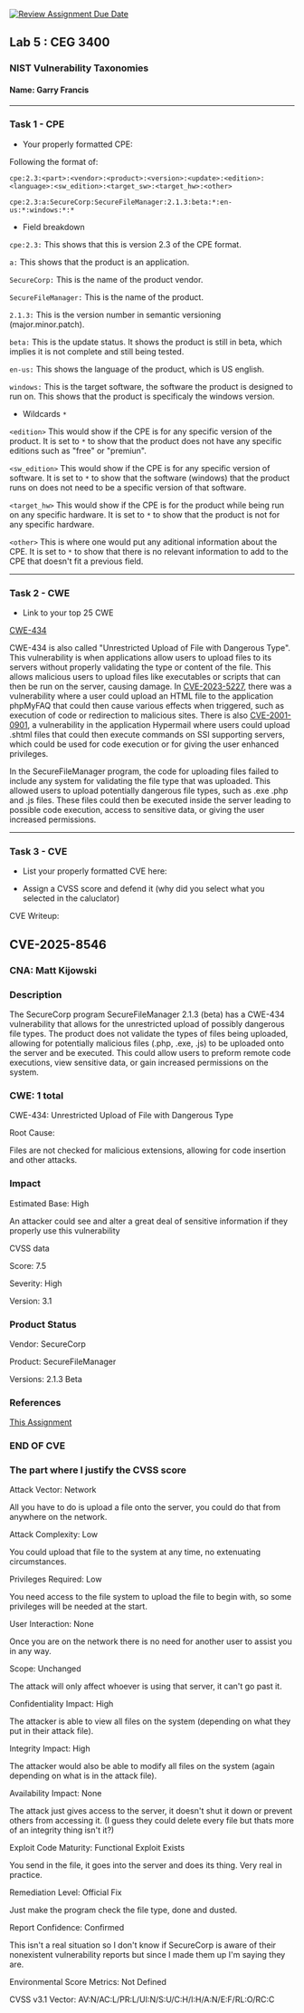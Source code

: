 [![Review Assignment Due Date](https://classroom.github.com/assets/deadline-readme-button-22041afd0340ce965d47ae6ef1cefeee28c7c493a6346c4f15d667ab976d596c.svg)](https://classroom.github.com/a/KVFxheUs)
## Lab 5 : CEG 3400

### NIST Vulnerability Taxonomies

#### Name: Garry Francis

---

### Task 1 - CPE

* Your properly formatted CPE:

Following the format of:

`cpe:2.3:<part>:<vendor>:<product>:<version>:<update>:<edition>:<language>:<sw_edition>:<target_sw>:<target_hw>:<other>`

`cpe:2.3:a:SecureCorp:SecureFileManager:2.1.3:beta:*:en-us:*:windows:*:*`

* Field breakdown

`cpe:2.3:` This shows that this is version 2.3 of the CPE format.

`a:` This shows that the product is an application.

`SecureCorp:` This is the name of the product vendor.

`SecureFileManager:` This is the name of the product.

`2.1.3:` This is the version number in semantic versioning (major.minor.patch).

`beta:` This is the update status. It shows the product is still in beta, which implies it is not complete and still being tested.

`en-us:` This shows the language of the product, which is US english.

`windows:` This is the target software, the software the product is designed to run on. This shows that the product is specificaly the windows version.

* Wildcards `*`

`<edition>` This would show if the CPE is for any specific version of the product. It is set to `*` to show that the product does not have any specific editions such as "free" or "premiun".

`<sw_edition>` This would show if the CPE is for any specific version of software. It is set to `*` to show that the software (windows) that the product runs on does not need to be a specific version of that software.

`<target_hw>` This would show if the CPE is for the product while being run on any specific hardware. It is set to `*` to show that the product is not for any specific hardware.

`<other>` This is where one would put any aditional information about the CPE. It is set to `*` to show that there is no relevant information to add to the CPE that doesn't fit a previous field. 

---

### Task 2 - CWE

* Link to your top 25 CWE

[CWE-434](https://cwe.mitre.org/data/definitions/434.html)

CWE-434 is also called "Unrestricted Upload of File with Dangerous Type". This vulnerability is when applications allow users to upload files to its servers without properly validating the type or content of the file. This allows malicious users to upload files like executables or scripts that can then be run on the server, causing damage. In [CVE-2023-5227](https://www.cve.org/CVERecord?id=CVE-2023-5227#cna-c09c270a-b464-47c1-9133-acb35b22c19a), there was a vulnerability where a user could upload an HTML file to the application phpMyFAQ that could then cause various effects when triggered, such as execution of code or redirection to malicious sites. There is also [CVE-2001-0901](https://www.cve.org/CVERecord?id=CVE-2001-0901), a vulnerability in the application Hypermail where users could upload .shtml files that could then execute commands on SSI supporting servers, which could be used for code execution or for giving the user enhanced privileges.

In the SecureFileManager program, the code for uploading files failed to include any system for validating the file type that was uploaded. This allowed users to upload potentially dangerous file types, such as .exe .php and .js files. These files could then be executed inside the server leading to possible code execution, access to sensitive data, or giving the user increased permissions.

---

### Task 3 - CVE

* List your properly formatted CVE here:

* Assign a CVSS score and defend it (why did you select what you selected in the caluclator)

CVE Writeup:

## CVE-2025-8546

### CNA: Matt Kijowski

### Description

The SecureCorp program SecureFileManager 2.1.3 (beta) has a CWE-434 vulnerability that allows for the unrestricted upload of possibly dangerous file types. The product does not validate the types of files being uploaded, allowing for potentially malicious files (.php, .exe, .js) to be uploaded onto the server and be executed. This could allow users to preform remote code executions, view sensitive data, or gain increased permissions on the system.

### CWE: 1 total

CWE-434: Unrestricted Upload of File with Dangerous Type

Root Cause:

Files are not checked for malicious extensions, allowing for code insertion and other attacks.

### Impact

Estimated Base: High

An attacker could see and alter a great deal of sensitive information if they properly use this vulnerability

CVSS data

Score: 7.5 

Severity: High

Version: 3.1

### Product Status

Vendor: SecureCorp

Product: SecureFileManager

Versions: 2.1.3 Beta

### References

[This Assignment](https://github.com/WSU-mkijowski/lab-5-nist-vulnerability-taxonomies-RecycledDirt/tree/main)

### END OF CVE

### The part where I justify the CVSS score

Attack Vector: Network

All you have to do is upload a file onto the server, you could do that from anywhere on the network.

Attack Complexity: Low

You could upload that file to the system at any time, no extenuating circumstances.

Privileges Required: Low

You need access to the file system to upload the file to begin with, so some privileges will be needed at the start.

User Interaction: None

Once you are on the network there is no need for another user to assist you in any way.

Scope: Unchanged

The attack will only affect whoever is using that server, it can't go past it.

Confidentiality Impact: High

The attacker is able to view all files on the system (depending on what they put in their attack file).

Integrity Impact: High

The attacker would also be able to modify all files on the system (again depending on what is in the attack file).

Availability Impact: None

The attack just gives access to the server, it doesn't shut it down or prevent others from accessing it. (I guess they could delete every file but thats more of an integrity thing isn't it?)

Exploit Code Maturity: Functional Exploit Exists

You send in the file, it goes into the server and does its thing. Very real in practice.

Remediation Level: Official Fix

Just make the program check the file type, done and dusted.

Report Confidence: Confirmed

This isn't a real situation so I don't know if SecureCorp is aware of their nonexistent vulnerability reports but since I made them up I'm saying they are.

Environmental Score Metrics: Not Defined

CVSS v3.1 Vector: AV:N/AC:L/PR:L/UI:N/S:U/C:H/I:H/A:N/E:F/RL:O/RC:C
